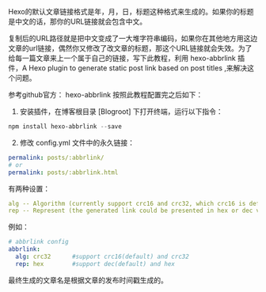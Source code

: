 Hexo的默认文章链接格式是年，月，日，标题这种格式来生成的。如果你的标题是中文的话，那你的URL链接就会包含中文。

复制后的URL路径就是把中文变成了一大堆字符串编码，如果你在其他地方用这边文章的url链接，偶然你又修改了改文章的标题，那这个URL链接就会失效。为了给每一篇文章来上一个属于自己的链接，写下此教程，利用 hexo-abbrlink 插件，A Hexo plugin to generate static post link based on post titles ,来解决这个问题。 

参考github官方： hexo-abbrlink 按照此教程配置完之后如下：

1. 安装插件，在博客根目录 [Blogroot] 下打开终端，运行以下指令：

```powershell
npm install hexo-abbrlink --save
```

2. 修改 config.yml 文件中的永久链接：

```yaml
permalink: posts/:abbrlink/ 
# or
permalink: posts/:abbrlink.html
```

有两种设置：

```yaml
alg -- Algorithm (currently support crc16 and crc32, which crc16 is default)
rep -- Represent (the generated link could be presented in hex or dec value)
```

例如：

```yaml
# abbrlink config
abbrlink:
  alg: crc32      #support crc16(default) and crc32
  rep: hex        #support dec(default) and hex
```

最终生成的文章名是根据文章的发布时间戳生成的。
